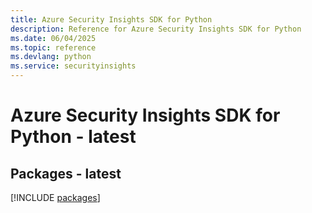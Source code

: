 ```yaml
---
title: Azure Security Insights SDK for Python
description: Reference for Azure Security Insights SDK for Python
ms.date: 06/04/2025
ms.topic: reference
ms.devlang: python
ms.service: securityinsights
---
```

# Azure Security Insights SDK for Python - latest
## Packages - latest
[!INCLUDE [packages](security-insights-index.md)]